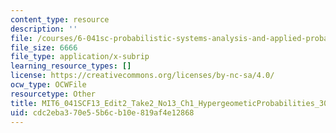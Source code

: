 ```yaml
---
content_type: resource
description: ''
file: /courses/6-041sc-probabilistic-systems-analysis-and-applied-probability-fall-2013/cdc2eba370e55b6cb10e819af4e12868_MIT6_041SCF13_Edit2_Take2_No13_Ch1_HypergeometicProbabilities_300k.vtt
file_size: 6666
file_type: application/x-subrip
learning_resource_types: []
license: https://creativecommons.org/licenses/by-nc-sa/4.0/
ocw_type: OCWFile
resourcetype: Other
title: MIT6_041SCF13_Edit2_Take2_No13_Ch1_HypergeometicProbabilities_300k.srt
uid: cdc2eba3-70e5-5b6c-b10e-819af4e12868
---
```

